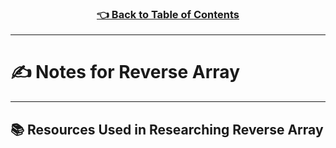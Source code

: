 
<h3 align="center"><a href="../table_of_contents.md">👈 Back to Table of Contents</a></h3>

---------------------------------------

# ✍️ Notes for Reverse Array

---------------------------------------

## 📚 Resources Used in Researching Reverse Array